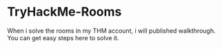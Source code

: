 # TryHackMe-Rooms
When i solve the rooms in my THM account, i will published walkthrough. You can get easy steps here to solve it.

